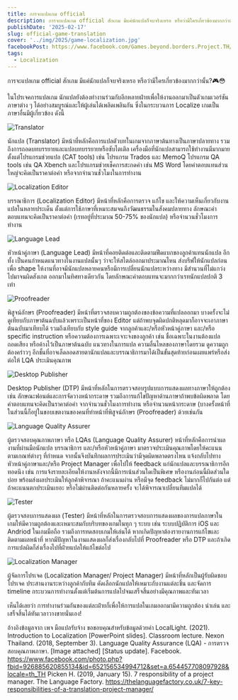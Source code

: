 ```yaml
---
title: การจะแปลเกม official
description: การจะแปลเกม official สักเกม มีแค่นักแปลก็จบจริงเหรอ หรือว่ามีใครเกี่ยวข้องมากกว่านั้น?🎮😳
publishDate: '2025-02-17'
slug: official-game-translation
cover: '../img/2025/game-localization.jpg'
facebookPost: https://www.facebook.com/Games.beyond.borders.Project.TH/posts/pfbid02yhHuzRo1aWpeBc8RWUfLdBhZqKMUrxMum4YRrwofpZjBghzPajQPmybUHmonmDCtl
tags:
  - Localization
---
```


การจะแปลเกม official สักเกม มีแค่นักแปลก็จบจริงเหรอ หรือว่ามีใครเกี่ยวข้องมากกว่านั้น?🎮😳

ในโปรเจคการแปลเกม นักแปลยังต้องทำงานร่วมกับอีกหลายฝ่ายเพื่อให้งานออกมาเป็นตัวเกมเวอร์ชันภาษาต่าง ๆ ได้อย่างสมบูรณ์และให้ผู้เล่นได้เพลิดเพลินกัน ซึ่งในกระบวนการ Localize เกมเป็นภาษาอื่นมีผู้เกี่ยวข้อง ดังนี้ 


![Translator](../img/2025/translator.jpg)

นักแปล (Translator) มีหน้าที่หลักคือการแปลตัวบทในเกมจากภาษาต้นทางเป็นภาษาปลายทาง รวมถึงการถอดบทบรรยายและแปลบทบรรยายหรือซับไตเติล เครื่องมือที่นักแปลสามารถใช้ทำงานมีมากมาย ตั้งแต่โปรแกรมช่วยแปล (CAT tools) เช่น โปรแกรม Trados และ MemoQ โปรแกรม QA tools เช่น QA Xbench และโปรแกรมช่วยเช็คการสะกดคำ เช่น MS Word โดยค่าตอบแทนส่วนใหญ่จะคิดเป็นราคาต่อคำ หรือจากจำนวนชั่วโมงในการทำงาน


![Localization Editor](../img/2025/localization-editor.jpg)

บรรณาธิการ (Localization Editor) มีหน้าที่หลักคือการตรวจ แก้ไข และให้ความเห็นเกี่ยวกับงานแปลในหลายประเด็น ตั้งแต่การใช้ภาษาที่เหมาะสมจนถึงวัฒนธรรมในสังคมปลายทาง ลักษณะค่าตอบแทนจะคิดเป็นราคาต่อคำ (เรทอยู่ที่ประมาณ 50-75% ของนักแปล) หรือจำนวนชั่วโมงการทำงาน


![Language Lead](../img/2025/language-lead.jpg)

หัวหน้าคู่ภาษา (Language Lead) มีหน้าที่คอยติดต่อและติดตามฟีดแบกของลูกค้าแทนนักแปล อีกทั้ง เป็นคนกำหนดแนวทางในงานแปลนั้นๆ ว่าจะให้สไตล์ออกมาประมาณไหน ส่งบรีฟให้นักแปลก่อนเพื่อ shape ให้งานที่อาจมีนักแปลหลายคนหรือมีการเปลี่ยนนักแปลระหว่างทาง มีสำนวนที่ไม่แกว่งไปมาจนผิดสังเกต ออกมาในทิศทางเดียวกัน โดยลักษณะค่าตอบแทนจะมากกว่าเรทนักแปลปกติ 3 เท่า


![Proofreader](../img/2025/proofreader.jpg)

พิสูจน์อักษร (Proofreader) มีหน้าที่ตรวจสอบความถูกต้องของข้อความที่แปลออกมา บางครั้งจะไม่ดูเทียบกับภาษาต้นฉบับแล้วเพราะเป็นหน้าที่ของ Editor แต่ถ้าพบจุดผิดปกติหลุดมาก็อาจจะเอาภาษาต้นฉบับมาเทียบได้ รวมถึงเทียบกับ style guide จากลูกค้าและ/หรือหัวหน้าคู่ภาษา และ/หรือ specific instruction หรือความต้องการเฉพาะเจาะจงของลูกค้า เช่น ชื่อเฉพาะในงานต้องแปล ถอดเสียง หรือค้างไว้เป็นภาษาต้นฉบับ แนวทางในการแปล ความลื่นไหลของภาษาโดยรวม ดูความถูกต้องคร่าวๆ อีกชั้นที่อาจเล็ดลอดสายตานักแปลและบรรณาธิการมาได้เป็นขั้นสุดท้ายก่อนเผยแพร่หรือส่งต่อให้ LQA ประเมินคุณภาพ


![Desktop Publisher](../img/2025/desktop-publisher.jpg)

Desktop Publisher (DTP) มีหน้าที่หลักในการตรวจสอบรูปแบบการแสดงผลทางภาษาให้ถูกต้อง เช่น ลักษณะฟอนต์และการจัดวางหน้ากระดาษ รวมถึงการแก้ไขปัญหาด้านภาษาถ้าพบข้อผิดพลาด โดยค่าตอบแทนจะคิดเป็นราคาต่อคำ จากจำนวนชั่วโมงการทำงาน หรือจำนวนหน้ากระดาษ (บางครั้งหน้าที่ในส่วนนี้ก็อยู่ในขอบเขตงานของคนที่ทำหน้าที่พิสูจน์อักษร (Proofreader) ด้วยเช่นกัน


![Language Quality Assurer](../img/2025/language-quality-assurer.jpg)

ผู้ตรวจสอบคุณภาพภาษา หรือ LQAs (Language Quality Assurer) หน้าที่หลักคือการนำผลงานที่ผ่านมือนักแปล บรรณาธิการ และ/หรือหัวหน้าคู่ภาษา มาตรวจประเมินคุณภาพโดยให้คะแนนตามเกณฑ์ต่างๆ ที่กำหนด จากนั้นจึงบันทึกผลการประเมินว่ามีจุดผิดพลาดตรงไหน แจ้งกลับไปทางหัวหน้าคู่ภาษาและ/หรือ Project Manager เพื่อไปให้ feedback แก่นักแปลและบรรณาธิการอีกทอดนึง เช่น การแจ้งรายละเอียดให้งานหลังจากนี้มีการเน้นส่วนใดเป็นพิเศษ หรืองานก่อนนี้ผิดส่วนใดบ่อย พร้อมส่งผลประเมินให้ลูกค้าพิจารณา ถ้าคะแนนผ่าน หรือมีจุด feedback ไม่มากก็ไปกันต่อ แต่ถ้าคะแนนตกประเมินเยอะ หรือไม่ผ่านติดต่อกันหลายครั้ง จะได้พิจารณาเปลี่ยนทีมแปลได้


![Tester](../img/2025/tester.jpg)

ผู้ตรวจสอบการแสดงผล (Tester) มีหน้าที่หลักในการตรวจสอบการแสดงผลของการแปลภาษาในเกมให้มีความถูกต้องและเหมาะสมกับบริบทของเกมในทุก ๆ ระบบ เช่น ระบบปฏิบัติการ iOS และ Andriod ในเกมมือถือ รวมถึงการทดสอบเกมให้เล่นได้ หากเกิดปัญหาต้องรายงานการแก้ไขและติดตามผลหน้าที่ หากมีปัญหาในงานแสดงผลก็ส่งเรื่องกลับไปที่ Proofreader หรือ DTP และถ้าเกิดการแปลผิดก็ส่งเรื่องไปที่ฝ่ายแปลให้แก้ไขต่อไป


![Localization Manager](../img/2025/localization-manager.jpg)

ผู้จัดการโปรเจค (Localization Manager/ Project Manager) มีหน้าที่หลักเป็นผู้รับผิดชอบโปรเจค ประสานงานระหว่างลูกค้ากับทีม คัดเลือกนักแปลให้เหมาะกับงานแต่ละชิ้น และจัดการ timeline กระบวนการทำงานตั้งแต่เริ่มต้นการแปลไปจนเสร็จสิ้นอย่างมีคุณภาพและทันเวลา


เห็นได้เลยว่า การทำงานร่วมกันของแต่ละฝ่ายก็เพื่อให้การแปลในเกมออกมามีความถูกต้อง น่าเล่น และเสร็จสิ้นได้ทันเวลาวางขายนั่นเอง!

อ้างอิงข้อมูลจาก
เพจ มือแปลรับจ้าง ขอขอบคุณสำหรับข้อมูลด้วยค่า
LocalLight. (2021). Introduction to Localization [PowerPoint slides]. Classroom lecture.
Nexon Thailand. (2018, September 3). Language Quality Assurance (LQA) - การตรวจสอบคุณภาพภาษา. [Image attached] [Status update]. Facebook. https://www.facebook.com/photo.php?fbid=926885620855134&id=652156534994712&set=a.654457708097928&locale=th_TH
Picken H. (2019, January 15). 7 responsibility of a project manager. The Language Factory. 
https://thelanguagefactory.co.uk/7-key-responsibilities-of-a-translation-project-manager/
